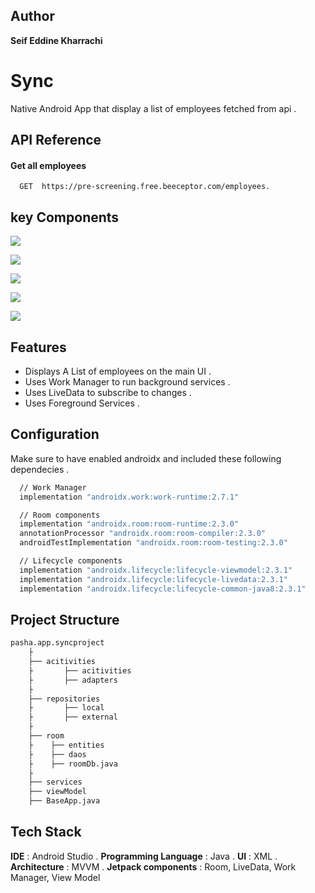 ## Author

**Seif Eddine Kharrachi**

# Sync

Native Android App that display a list of employees fetched from api .

## API Reference

#### Get all employees

```http
  GET  https://pre-screening.free.beeceptor.com/employees.
```

## key Components

[![](https://img.shields.io/badge/WORK_MANAGER-blue.svg)]()

[![](https://img.shields.io/badge/MVVM_ARCHITECTURE-orange.svg)]()

[![](https://img.shields.io/badge/ROOM-yellow.svg)]()

[![](https://img.shields.io/badge/Live_Data-purple.svg)]()

[![](https://img.shields.io/badge/Retrofit-green.svg)]()

## Features

-  Displays A List of employees on the main UI .
-  Uses Work Manager to run background services .
-  Uses LiveData to subscribe to changes .
-  Uses Foreground Services .

## Configuration

Make sure to have enabled androidx and included these following dependecies .

```bash
  // Work Manager
  implementation "androidx.work:work-runtime:2.7.1"

  // Room components
  implementation "androidx.room:room-runtime:2.3.0"
  annotationProcessor "androidx.room:room-compiler:2.3.0"
  androidTestImplementation "androidx.room:room-testing:2.3.0"

  // Lifecycle components
  implementation "androidx.lifecycle:lifecycle-viewmodel:2.3.1"
  implementation "androidx.lifecycle:lifecycle-livedata:2.3.1"
  implementation "androidx.lifecycle:lifecycle-common-java8:2.3.1"
```

## Project Structure

```bash
pasha.app.syncproject
    ├
  	├── acitivities
    ├       ├── acitivities
    ├       ├── adapters
    ├
  	├── repositories
    ├       ├── local
    ├       ├── external
    ├
  	├── room
    ├    ├── entities
    ├    ├── daos
    ├    ├── roomDb.java
    ├
  	├── services
  	├── viewModel
  	├── BaseApp.java

```

## Tech Stack

**IDE** : Android Studio .
**Programming Language** : Java .
**UI** : XML .
**Architecture** : MVVM .
**Jetpack components** : Room, LiveData, Work Manager, View Model

